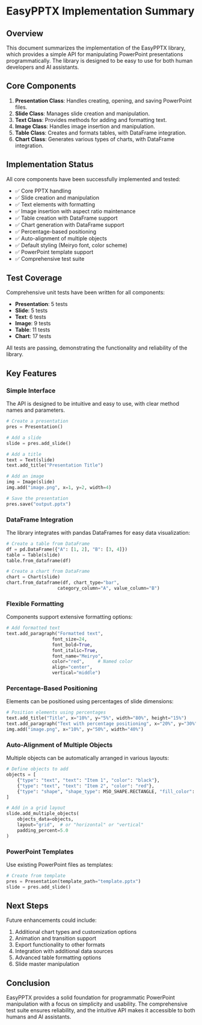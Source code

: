 # EasyPPTX Implementation Summary

## Overview

This document summarizes the implementation of the EasyPPTX library, which provides a simple API for manipulating PowerPoint presentations programmatically. The library is designed to be easy to use for both human developers and AI assistants.

## Core Components

1. **Presentation Class**: Handles creating, opening, and saving PowerPoint files.
2. **Slide Class**: Manages slide creation and manipulation.
3. **Text Class**: Provides methods for adding and formatting text.
4. **Image Class**: Handles image insertion and manipulation.
5. **Table Class**: Creates and formats tables, with DataFrame integration.
6. **Chart Class**: Generates various types of charts, with DataFrame integration.

## Implementation Status

All core components have been successfully implemented and tested:

- ✅ Core PPTX handling
- ✅ Slide creation and manipulation
- ✅ Text elements with formatting
- ✅ Image insertion with aspect ratio maintenance
- ✅ Table creation with DataFrame support
- ✅ Chart generation with DataFrame support
- ✅ Percentage-based positioning
- ✅ Auto-alignment of multiple objects
- ✅ Default styling (Meiryo font, color scheme)
- ✅ PowerPoint template support
- ✅ Comprehensive test suite

## Test Coverage

Comprehensive unit tests have been written for all components:

- **Presentation**: 5 tests
- **Slide**: 5 tests
- **Text**: 6 tests
- **Image**: 9 tests
- **Table**: 11 tests
- **Chart**: 17 tests

All tests are passing, demonstrating the functionality and reliability of the library.

## Key Features

### Simple Interface

The API is designed to be intuitive and easy to use, with clear method names and parameters.

```python
# Create a presentation
pres = Presentation()

# Add a slide
slide = pres.add_slide()

# Add a title
text = Text(slide)
text.add_title("Presentation Title")

# Add an image
img = Image(slide)
img.add("image.png", x=1, y=2, width=4)

# Save the presentation
pres.save("output.pptx")
```

### DataFrame Integration

The library integrates with pandas DataFrames for easy data visualization:

```python
# Create a table from DataFrame
df = pd.DataFrame({"A": [1, 2], "B": [3, 4]})
table = Table(slide)
table.from_dataframe(df)

# Create a chart from DataFrame
chart = Chart(slide)
chart.from_dataframe(df, chart_type="bar", 
                   category_column="A", value_column="B")
```

### Flexible Formatting

Components support extensive formatting options:

```python
# Add formatted text
text.add_paragraph("Formatted text", 
                 font_size=24, 
                 font_bold=True, 
                 font_italic=True,
                 font_name="Meiryo",
                 color="red",     # Named color
                 align="center",
                 vertical="middle")
```

### Percentage-Based Positioning

Elements can be positioned using percentages of slide dimensions:

```python
# Position elements using percentages
text.add_title("Title", x="10%", y="5%", width="80%", height="15%")
text.add_paragraph("Text with percentage positioning", x="20%", y="30%", width="60%")
img.add("image.png", x="10%", y="50%", width="40%")
```

### Auto-Alignment of Multiple Objects

Multiple objects can be automatically arranged in various layouts:

```python
# Define objects to add
objects = [
    {"type": "text", "text": "Item 1", "color": "black"},
    {"type": "text", "text": "Item 2", "color": "red"},
    {"type": "shape", "shape_type": MSO_SHAPE.RECTANGLE, "fill_color": "green"}
]

# Add in a grid layout
slide.add_multiple_objects(
    objects_data=objects,
    layout="grid",  # or "horizontal" or "vertical"
    padding_percent=5.0
)
```

### PowerPoint Templates

Use existing PowerPoint files as templates:

```python
# Create from template
pres = Presentation(template_path="template.pptx")
slide = pres.add_slide()
```

## Next Steps

Future enhancements could include:

1. Additional chart types and customization options
2. Animation and transition support
3. Export functionality to other formats
4. Integration with additional data sources
5. Advanced table formatting options
6. Slide master manipulation

## Conclusion

EasyPPTX provides a solid foundation for programmatic PowerPoint manipulation with a focus on simplicity and usability. The comprehensive test suite ensures reliability, and the intuitive API makes it accessible to both humans and AI assistants.